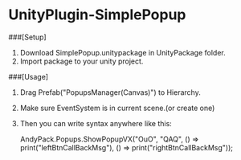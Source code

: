 # UnityPlugin-SimplePopup
###[Setup]
1. Download SimplePopup.unitypackage in UnityPackage folder.
2. Import package to your unity project.


###[Usage]
1. Drag Prefab("PopupsManager(Canvas)") to Hierarchy.
2. Make sure EventSystem is in current scene.(or create one)
3. Then you can write syntax anywhere like this:

    AndyPack.Popups.ShowPopupVX("OuO", "QAQ", () => print("leftBtnCallBackMsg"), () => print("rightBtnCallBackMsg"));
